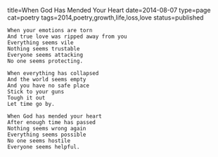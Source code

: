 title=When God Has Mended Your Heart
date=2014-08-07
type=page
cat=poetry
tags=2014,poetry,growth,life,loss,love
status=published
~~~~~~
When your emotions are torn
And true love was ripped away from you
Everything seems vile
Nothing seems trustable
Everyone seems attacking
No one seems protecting.

When everything has collapsed
And the world seems empty
And you have no safe place
Stick to your guns
Tough it out
Let time go by.

When God has mended your heart
After enough time has passed
Nothing seems wrong again
Everything seems possible
No one seems hostile
Everyone seems helpful.
